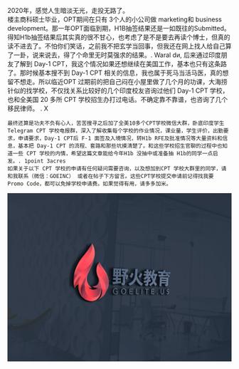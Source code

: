 2020年，感觉人生暗淡无光，走投无路了。\
楼主商科硕士毕业，OPT期间在只有 3个人的小公司做 marketing和 business development。那一年OPT面临到期，H1B抽签结果还是一如既往的Submitted。得知H1b抽签结果后其实真的很不甘心，也考虑了是不是要去再读个博士，但真的读不进去了。不怕你们笑话，之前我不把玄学当回事，但我还在网上找人给自己算了一卦，说来说去，得了个命里无时莫强求的结果。. Waral dи,
后来通过印度朋友了解到 Day-1 CPT，我这个情况如果还想继续在美国工作，基本也只有这条路了。那时候基本搜不到 Day-1 CPT 相关的信息，我也属于死马当活马医，真的想留不想走。所以临近OPT 过期前的把自己闷在小屋里做了几个月的功课，大海捞针似的找学校，不仅找关系比较好的几个印度校友咨询过他们 Day-1 CPT 学校，也和全美国 20 多所 CPT 学校招生办打过电话。不确定靠不靠谱，也咨询了几个移民律师。
. Χ 
```
最终还算是功夫不负有心人，苦苦搜寻之后加了全美10多个CPT学校微信大群，卧底印度学生 Telegram CPT 学校电报群，深入了解收集每个学校的作业情况，课业量，学生评价，出勤要求，申请要求，Day-1 CPT后 F-1 面签及入境情况，转H1b RFE及批准情况等大量资料和信息，基本把 Day-1 CPT 的流程、套路和那些坑摸清楚了。和这些学校招生官聊的过程中也知道一些 CPT 学校的内情，希望这篇文章能给今年H1b 没抽中或准备抽 H1b的同学一点启发。. 1point 3acres
如果关于以下 CPT 学校的申请有任何疑问需要咨询，以及想加到CPT 学校大群里的同学，请和我联系（微信：GOEINC） 或者在帖子下方留言。这些CPT学校提交申请前记得找我要 Promo Code，都可以免掉学校申请费。如果觉得有用，请多多加米。
```
![logo](images/111.jpeg?raw=true "Optional Title")
